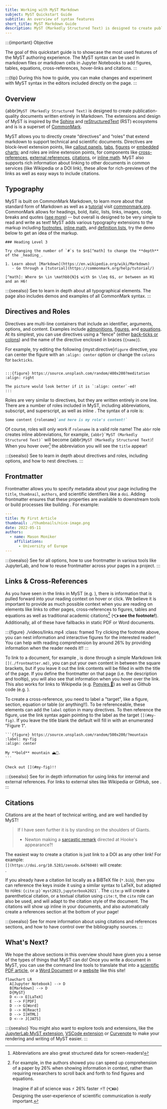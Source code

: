```yaml
---
title: Working with MyST Markdown
subject: MyST Quickstart Guide
subtitle: An overview of syntax features
short_title: MyST Markdown Guide
description: MyST (Markedly Structured Text) is designed to create publication-quality documents written entirely in Markdown.
---
```


:::{important} Objective

The goal of this quickstart guide is to showcase the most used features of the MyST authoring experience. The MyST syntax can be used in markdown files or markdown cells in Jupyter Notebooks to add figures, tables, equations, cross-references, hover-links and citations.
:::

:::{tip}
During this how to guide, you can make changes and experiment with MyST syntax in the editors included directly on the page.
:::

## Overview

{abbr}`MyST (Markedly Structured Text)` is designed to create publication-quality documents written entirely in Markdown. The extensions and design of MyST is inspired by the [Sphinx](https://www.sphinx-doc.org/) and [reStructuredText](https://docutils.sourceforge.io/rst.html) (RST) ecosystems and is is a superset of [CommonMark](./commonmark.md).

MyST allows you to directly create “directives” and “roles” that extend markdown to support technical and scientific documents. Directives are block-level extension points, like [callout panels](./admonitions.md), [tabs](./dropdowns-cards-and-tabs.md), [figures](./figures.md) or [embedded charts](./interactive-notebooks.ipynb); and roles are inline extension points, for components like [cross-references](./cross-references.md), [external references](./external-references.md), [citations](./citations.md), or [inline math](./math.md). MyST also supports rich information about linking to other documents in common services (like Wikipedia or a DOI link), these allow for rich-previews of the links as well as easy ways to include citations.

## Typography

MyST is built on CommonMark Markdown, to learn more about that standard form of Markdown as well as a [tutorial](https://commonmark.org/help/tutorial/) visit [commonmark.org](https://commonmark.org/).
CommonMark allows for headings, bold, italic, lists, links, images, code, breaks and quotes ([see more](./commonmark.md)) -- but overall is designed to be very simple to read and write as text!
MyST adds various typography extensions to the markup including [footnotes](#footnotes), [inline math](#inline-math), and [definition lists](#definition-lists), try the demo below to get an idea of the markup.

```{myst}
### Heading Level 3

Try changing the number of `#`s to $n$[^math] to change the **depth** of the _heading_.

1. Learn about [Markdown](https://en.wikipedia.org/wiki/Markdown)
   - Go through a [tutorial](https://commonmark.org/help/tutorial/)

[^math]: Where $n \in \mathbb{N}$ with $n \leq 6$, or between an H1 and an H6!
```

:::{seealso}
See [](./typography.md) to learn in depth about all typographical elements. The [](./commonmark.md) page also includes demos and examples of all CommonMark syntax.
:::

## Directives and Roles

Directives are multi-line containers that include an identifier, arguments, options, and content. Examples include [admonitions](./admonitions.md), [figures](./figures.md), and [equations](./math.md). At its simplest, you can use directives using a "fence" (either [back-ticks or colons](#example-fence)) and the name of the directive enclosed in braces (`{name}`).

For example, try editing the following {myst:directive}`figure` directive, you can center the figure with an `:align: center` option or change the `colons` for `backticks`.

```{myst}

:::{figure} https://source.unsplash.com/random/400x200?meditation
:align: right

The picture would look better if it is `:align: center`-ed!
:::
```

Roles are very similar to directives, but they are written entirely in one line. There are a number of roles included in MyST, including abbreviations, subscript, and superscript, as well as inline [](./math.md). The syntax of a role is:

```markdown
Some content {rolename}`and here is my role's content!`
```

Of course, roles will only work if `rolename` is a valid role name! The `abbr` role creates inline abbreviations, for example, `` {abbr}`MyST (Markedly Structured Text)` `` will become {abbr}`MyST (Markedly Structured Text)`! When you hover over[^1] the abbreviation you will see the `title` appear!

[^1]: Abbreviations are also great structured data for screen-readers!

:::{seealso}
See [](./syntax-overview.md) to learn in depth about directives and roles, including options, and how to nest directives.
:::

## Frontmatter

Frontmatter allows you to specify metadata about your page including the `title`, `thumbnail`, `authors`, and scientific identifiers like a `doi`.
Adding frontmatter ensures that these properties are available to downstream tools or build processes like building [](./creating-pdf-documents.md).
For example:

```yaml
---
title: My First Article
thumbnail: ./thumbnails/nice-image.png
date: 2022-05-11
authors:
  - name: Mason Moniker
    affiliations:
      - University of Europe
---
```

:::{seealso}
See [](./frontmatter.md) for all options, how to use frontmatter in various tools like JupyterLab, and how to reuse frontmatter across your pages in a project.
:::

## Links & Cross-References

As you have seen in the links in MyST (e.g. [](./frontmatter.md)), there is information that is pulled forward into your reading context on hover or click. We believe it is important to provide as much possible context when you are reading on elements like links to other pages, cross-references to figures, tables and equations as well as traditional academic citations[^contextual-information] (**👈 see the footnote!**). Additionally, all of these have fallbacks in static PDF or Word documents.

[^contextual-information]:
    For example, in [](doi:10.1145/3411764.3445648) the authors showed you can speed up comprehension of a paper by 26% when showing information in context, rather than requiring researchers to scroll back and forth to find figures and equations.

    Imagine if all of science was ⚡️ 26% faster ⚡️[^3]!! (**👈💥**)\
    Designing the user-experience of scientific communication is _really_ important.

[^3]:
    Just as an example of having lots of helpful information at your finger-tips, it would be nice to see the video of that article, _right_? Well here it is:

    :::{iframe} https://www.youtube.com/embed/yYcQf-Yq8B0
    :::

    Can't do that in a PDF! [^4] (**👈💥**)

[^4]:
    I mean, now that you are down the rabbit-hole, we can get you back on track with a demo of [referencing equations](#example-equation-targets) (**👈💥**)

    Or maybe you want to explore an [💥 interactive figure 💥](#fig-altair-horsepower).

:::{figure} ./videos/links.mp4
:class: framed
Try clicking the footnote above, you can nest information and interactive figures for the interested reader! You can help with reading comprehension by around 26% by providing information when the reader needs it!!
:::

To link to a document, for example [](./frontmatter.md), is done through a simple Markdown link `[](./frontmatter.md)`, you can put your own content in between the square brackets, but if you leave it out the link contents will be filled in with the title of the page. If you define the frontmatter on that page (i.e. the description and tooltip), you will also see that information when you hover over the link. This also works for links to Wikipedia (e.g. [Ponyies 🐴](https://en.wikipedia.org/wiki/New_Forest_pony)) as well as Github code (e.g. [](https://github.com/executablebooks/mystmd/blob/main/README.md)).

To create a cross-reference, you need to label a "target", like a figure, section, equation or table (or anything!!). To be referenceable, these elements can add the `label` option in many directives. To then reference the figure, use the link syntax again pointing to the label as the target `[](#my-fig)`. If you leave the title blank the default will fill in with an enumerated "Figure 1".

````{myst}
```{figure} https://source.unsplash.com/random/500x200/?mountain
:label: my-fig
:align: center

My **bold** mountain 🏔🚠.
```

Check out [](#my-fig)!!
````

:::{seealso}
See [](./cross-references.md) for in depth information for using links for internal and external references. For links to external sites like Wikipedia or GitHub, see [](./external-references.md).
:::

## Citations

Citations are at the heart of technical writing, and are well handled by MyST!

> If I have seen further it is by standing on the shoulders of Giants.
>
> - Newton making a [sarcastic remark](https://en.wikipedia.org/wiki/Standing_on_the_shoulders_of_giants#Early_modern_and_modern_references) directed at Hooke's appearance?!

The easiest way to create a citation is just link to a DOI as any other link! For example:\
`[](https://doi.org/10.5281/zenodo.6476040)` will create:\
[](https://doi.org/10.5281/zenodo.6476040).

If you already have a citation list locally as a BiBTeX file (`*.bib`), then you can reference the keys inside it using a similar syntax to LaTeX, but adapted to roles: `` {cite:p}`myst2023,jupyterbook2021` ``. The `cite:p` will create a parenthetical citation, or a textual citation using `cite:t`, the `cite` role can also be used, and will adapt to the citation style of the document. The citations will show up inline in your documents, and also automatically create a references section at the bottom of your page!

:::{seealso}
See [](./citations.md) for more information about using citations and references sections, and how to have control over the bibliography sources.
:::

## What's Next?

We hope the above sections in this overview should have given you a sense of the types of things that MyST can do! Once you write a document in MyST, you can use the command line tools to translate that into a [scientific PDF article](./creating-pdf-documents.md), or a [Word Document](./creating-word-documents.md) or a [website](./quickstart-myst-websites.md) like this site!

```{mermaid}
flowchart LR
  A[Jupyter Notebook] --> D
  B[Markdown] --> D
  D{MyST}
  D <--> E[LaTeX]
  E --> F[PDF]
  D --> G[Word]
  D --> H[React]
  D --> I[HTML]
  D <--> J[JATS]
```

:::{seealso}
You might also want to explore tools and extensions, like the [JupyterLab MyST extension](https://github.com/executablebooks/jupyterlab-myst), [VSCode extension](https://marketplace.visualstudio.com/items?itemName=ExecutableBookProject.myst-highlight) or [Curvenote](https://curvenote.com/for/writing) to make your rendering and writing of MyST easier.
:::
